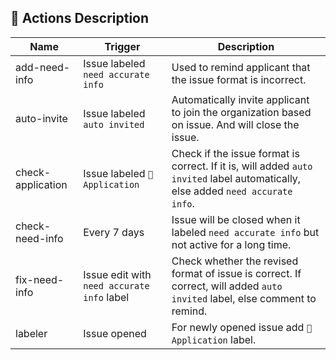 ## 🤖 Actions Description

| Name | Trigger | Description |
| -- | -- | -- |
| add-need-info | Issue labeled `need accurate info` | Used to remind applicant that the issue format is incorrect. |
| auto-invite | Issue labeled `auto invited` | Automatically invite applicant to join the organization based on issue. And will close the issue. |
| check-application | Issue labeled `💖 Application` | Check if the issue format is correct. If it is, will added `auto invited` label automatically, else added `need accurate info`. |
| check-need-info | Every 7 days | Issue will be closed when it labeled `need accurate info` but not active for a long time. |
| fix-need-info | Issue edit with `need accurate info` label | Check whether the revised format of issue is correct. If correct, will added `auto invited` label, else comment to remind. |
| labeler | Issue opened | For newly opened issue add `💖 Application` label. |
